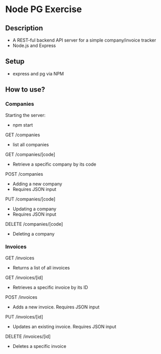 # Node PG Exercise

## Description

- A REST-ful backend API server for a simple company/invoice tracker
- Node.js and Express

## Setup

- express and pg via NPM

## How to use?

### Companies

Starting the server:
- npm start

GET /companies
- list all companies

GET /companies/[code]
- Retrieve a specific company by its code

POST /companies
- Adding a new company
- Requires JSON input

PUT /companies/[code]
- Updating a company
- Requires JSON input

DELETE /companies/[code]
- Deleting a company

### Invoices

GET /invoices
- Returns a list of all invoices

GET /invoices/[id]
- Retrieves a specific invoice by its ID

POST /invoices
- Adds a new invoice. Requires JSON input

PUT /invoices/[id]
- Updates an existing invoice. Requires JSON input

DELETE /invoices/[id]
- Deletes a specific invoice

